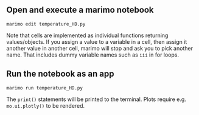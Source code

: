 ## Open and execute a marimo notebook

`marimo edit temperature_HD.py`

Note that cells are implemented as individual functions returning values/objects. If you assign a value to a variable in a cell, then assign it another value in another cell, marimo will stop and ask you to pick another name. That includes dummy variable names such as `iii` in for loops.

## Run the notebook as an app

`marimo run temperature_HD.py`

The `print()` statements will be printed to the terminal. Plots require e.g. `mo.ui.plotly()` to be rendered.
